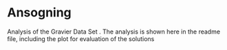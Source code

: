 # Ansogning
Analysis of the Gravier Data Set . 
The analysis is shown here in the readme file, including the plot for evaluation of the solutions
